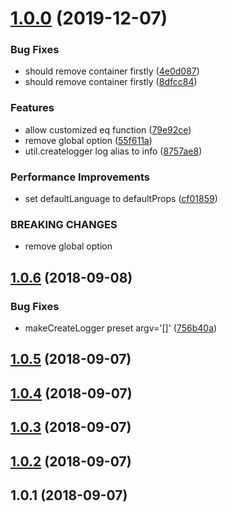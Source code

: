 <a name="1.0.0"></a>
# [1.0.0](https://github.com/imcuttle/rcp/compare/v1.0.6...v1.0.0) (2019-12-07)


### Bug Fixes

* should remove container firstly ([4e0d087](https://github.com/imcuttle/rcp/commit/4e0d087))
* should remove container firstly ([8dfcc84](https://github.com/imcuttle/rcp/commit/8dfcc84))


### Features

* allow customized eq function ([79e92ce](https://github.com/imcuttle/rcp/commit/79e92ce))
* remove global option ([55f611a](https://github.com/imcuttle/rcp/commit/55f611a))
* util.createlogger log alias to info ([8757ae8](https://github.com/imcuttle/rcp/commit/8757ae8))


### Performance Improvements

* set defaultLanguage to defaultProps ([cf01859](https://github.com/imcuttle/rcp/commit/cf01859))


### BREAKING CHANGES

* remove global option



<a name="1.0.6"></a>
## [1.0.6](https://github.com/imcuttle/rcp/compare/v1.0.5...v1.0.6) (2018-09-08)


### Bug Fixes

* makeCreateLogger preset argv='[]' ([756b40a](https://github.com/imcuttle/rcp/commit/756b40a))



<a name="1.0.5"></a>
## [1.0.5](https://github.com/imcuttle/rcp/compare/v1.0.4...v1.0.5) (2018-09-07)



<a name="1.0.4"></a>
## [1.0.4](https://github.com/imcuttle/rcp/compare/v1.0.3...v1.0.4) (2018-09-07)



<a name="1.0.3"></a>
## [1.0.3](https://github.com/imcuttle/rcp/compare/v1.0.2...v1.0.3) (2018-09-07)



<a name="1.0.2"></a>
## [1.0.2](https://github.com/imcuttle/rcp/compare/v1.0.1...v1.0.2) (2018-09-07)



<a name="1.0.1"></a>
## 1.0.1 (2018-09-07)



